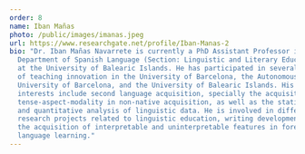 ```yaml
---
order: 8
name: Iban Mañas
photo: /public/images/imanas.jpeg
url: https://www.researchgate.net/profile/Iban-Manas-2
bio: "Dr. Iban Mañas Navarrete is currently a PhD Assistant Professor in the
  Department of Spanish Language (Section: Linguistic and Literary Education),
  at the University of Balearic Islands. He has participated in several projects
  of teaching innovation in the University of Barcelona, the Autonomous
  University of Barcelona, and the University of Balearic Islands. His research
  interests include second language acquisition, specially the acquisition of
  tense-aspect-modality in non-native acquisition, as well as the statistical
  and quantitative analysis of linguistic data. He is involved in different
  research projects related to linguistic education, writing development, and
  the acquisition of interpretable and uninterpretable features in foreign
  language learning."
---
```

